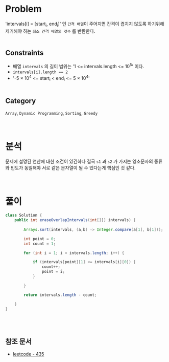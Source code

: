 # Problem
'intervals[i] = [start<sub>i</sub>, end<sub>i</sub>]' 인 `간격 배열`이 주어지면 간격이 겹치지 않도록 하기위해 제거해야 하는 `최소 간격 배열의 갯수` 를 반환한다.
<br/><br/>

## Constraints
- 배열 `intervals` 의 길이 범위는 '1 <= intervals.length <= 10<sup>5</sup>' 이다.
- `intervals[i].length == 2`
- '-5 × 10<sup>4</sup> <= start<sub>i</sub> < end<sub>i</sub> <= 5 × 10<sup>4</sup>'
<br/><br/>

## Category
`Array`, `Dynamic Programming`, `Sorting`, `Greedy`
<br/><br/><br/>

# 분석
문제에 설명된 연산에 대한 조건이 있긴하나 결국 `s1` 과 `s2` 가 가지는 영소문자의 종류와 빈도가 동일해야 서로 같은 문자열이 될 수 있다는게 핵심인 것 같다.
<br/><br/><br/>

# 풀이
```java
class Solution {
    public int eraseOverlapIntervals(int[][] intervals) {
    
        Arrays.sort(intervals, (a,b) -> Integer.compare(a[1], b[1]));

        int point = 0;
        int count = 1;

        for (int i = 1; i < intervals.length; i++) {

            if (intervals[point][1] <= intervals[i][0]) {
                count++;
                point = i;
            }

        }

        return intervals.length - count;

    }
}
```
<br/><br/>

## 참조 문서
- [leetcode - 435](https://leetcode.com/problems/non-overlapping-intervals/)